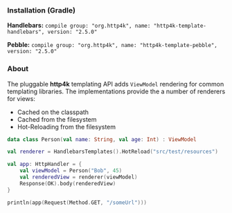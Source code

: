 ### Installation (Gradle)
**Handlebars:** ```compile group: "org.http4k", name: "http4k-template-handlebars", version: "2.5.0"```

**Pebble:** ```compile group: "org.http4k", name: "http4k-template-pebble", version: "2.5.0"```

### About
The pluggable **http4k** templating API adds `ViewModel` rendering for common templating libraries. The implementations provide the a number of renderers for views:
* Cached on the classpath
* Cached from the filesystem
* Hot-Reloading from the filesystem

```kotlin
data class Person(val name: String, val age: Int) : ViewModel

val renderer = HandlebarsTemplates().HotReload("src/test/resources")

val app: HttpHandler = {
    val viewModel = Person("Bob", 45)
    val renderedView = renderer(viewModel)
    Response(OK).body(renderedView)
}

println(app(Request(Method.GET, "/someUrl")))
```
